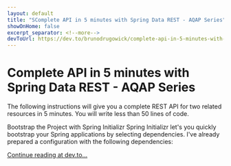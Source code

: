 ```yaml
---
layout: default
title: "SComplete API in 5 minutes with Spring Data REST - AQAP Series"
showOnHome: false
excerpt_separator: <!--more-->
devToUrl: https://dev.to/brunodrugowick/complete-api-in-5-minutes-with-spring-data-rest-aqap-series-1ie8
---
```


# Complete API in 5 minutes with Spring Data REST - AQAP Series

The following instructions will give you a complete REST API for two related resources in 5 minutes. You will write less than 50 lines of code.

Bootstrap the Project with Spring Initializr
Spring Initializr let's you quickly bootstrap your Spring applications by selecting dependencies. I've already prepared a configuration with the following dependencies:

<!--more-->

<a href="https://dev.to/brunodrugowick/complete-api-in-5-minutes-with-spring-data-rest-aqap-series-1ie8" target="_blank">Continue reading at dev.to...</a>
